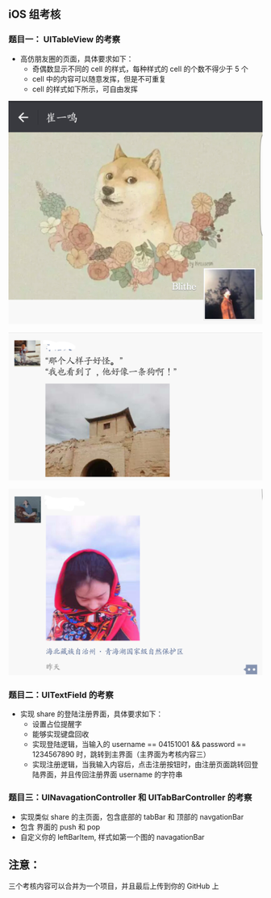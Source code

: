 ## iOS 组考核

### 题目一： UITableView 的考察
- 高仿朋友圈的页面，具体要求如下：
    - 奇偶数显示不同的 cell 的样式，每种样式的 cell 的个数不得少于 5 个
    - cell 中的内容可以随意发挥，但是不可重复
    - cell 的样式如下所示，可自由发挥
    
![Screenshot_20170807-150821](media/15020327108415/Screenshot_20170807-150821.png)

![Screenshot_20170807-150705](media/15020327108415/Screenshot_20170807-150705.png)

![Screenshot_20170807-150714](media/15020327108415/Screenshot_20170807-150714.png)

### 题目二：UITextField 的考察

- 实现 share 的登陆注册界面，具体要求如下：
	- 设置占位提醒字
	- 能够实现键盘回收
	- 实现登陆逻辑，当输入的 username == 04151001 && password == 1234567890 时，跳转到主界面（主界面为考核内容三）
	- 实现注册逻辑，当我输入内容后，点击注册按钮时，由注册页面跳转回登陆界面，并且传回注册界面 username 的字符串
	
### 题目三：UINavagationController 和 UITabBarController 的考察
- 实现类似 share 的主页面，包含底部的 tabBar 和 顶部的 navgationBar
- 包含 界面的 push 和 pop 
- 自定义你的 leftBarItem, 样式如第一个图的 navagationBar


## 注意：
三个考核内容可以合并为一个项目，并且最后上传到你的 GitHub 上


